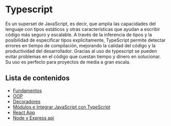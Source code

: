 # Typescript

Es un superset de JavaScript, es decir, que amplia las capacidades del lenguaje con tipos estáticos y otras características que ayudan a escribir código más seguro y escalable. A través de la inferencia de tipos y la posibilidad de especificar tipos explícitamente, TypeScript permite detectar errores en tiempo de compilación, mejorando la calidad del código y la productividad del desarrollador.
Gracias al uso de typescript se pueden evitar problemas en el código que cuestan tiempo y dinero en solucionar. Su uso es perfecto para proyectos de media a gran escala.

## Lista de contenidos

- [Fundamentos](./Fundamentals.md)
- [OOP](./OOP.md)
- [Decoradores](./Decorators.md)
- [Módulos e Integrar JavaScript con TypeScript](./Modules.md)
- [React App](./React-app.md)
- [Node y Express api](./Express-api.md)
